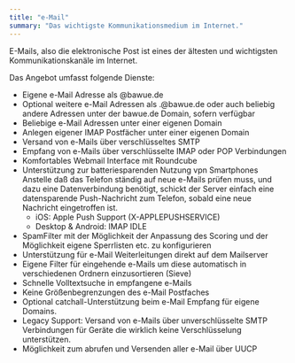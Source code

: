```yaml
---
title: "e-Mail"
summary: "Das wichtigste Kommunikationsmedium im Internet."
---
```

E-Mails, also die elektronische Post ist eines der ältesten und wichtigsten Kommunikationskanäle im Internet.

Das Angebot umfasst folgende Dienste:

 * Eigene e-Mail Adresse als <username>@bawue.de
 * Optional weitere e-Mail Adressen als <vorname>.<nachname>@bawue.de oder auch beliebig andere Adressen unter der bawue.de Domain, sofern verfügbar
 * Beliebige e-Mail Adressen unter einer eigenen Domain
 * Anlegen eigener IMAP Postfächer unter einer eigenen Domain
 * Versand von e-Mails über verschlüsseltes SMTP
 * Empfang von e-Mails über verschlüsselte IMAP oder POP Verbindungen
 * Komfortables Webmail Interface mit Roundcube
 * Unterstützung zur batteriesparenden Nutzung vpn Smartphones
   Anstelle daß das Telefon ständig auf neue e-Mails prüfen muss, und dazu eine Datenverbindung benötigt, schickt der Server einfach eine datensparende Push-Nachricht zum Telefon, sobald eine neue Nachricht eingetroffen ist.
   * iOS: Apple Push Support (X-APPLEPUSHSERVICE)
   * Desktop & Android: IMAP IDLE
 * SpamFilter mit der Möglichkeit der Anpassung des Scoring und der Möglichkeit eigene Sperrlisten etc. zu konfigurieren
 * Unterstützung für e-Mail Weiterleitungen direkt auf dem Mailserver
 * Eigene Filter für eingehende e-Mails um diese automatisch in verschiedenen Ordnern einzusortieren (Sieve)
 * Schnelle Volltextsuche in empfangene e-Mails
 * Keine Größenbegrenzungen des e-Mail Postfaches
 * Optional catchall-Unterstützung beim e-Mail Empfang für eigene Domains.
 * Legacy Support: Versand von e-Mails über unverschlüsselte SMTP Verbindungen für Geräte die wirklich keine Verschlüsselung unterstützen.
 * Möglichkeit zum abrufen und Versenden aller e-Mail über UUCP
